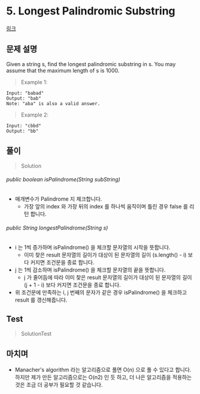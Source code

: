 # 5. Longest Palindromic Substring   
[링크](https://leetcode.com/problems/longest-palindromic-substring/)

## 문제 설명

Given a string s, find the longest palindromic substring in s. You may assume that the maximum length of s is 1000.

>Example 1:
```
Input: "babad"
Output: "bab"
Note: "aba" is also a valid answer.
```
> Example 2:
```
Input: "cbbd"
Output: "bb"
```


## 풀이
> Solution

###### public boolean isPalindrome(String subString)  
- 매개변수가 Palindrome 지 체크합니다.
    - 가장 앞의 index 와 가장 뒤의 index 를 하나씩 움직이며 틀린 경우 false 를 리턴 합니다.
    
###### public String longestPalindrome(String s)
- i 는 1씩 증가하며 isPalindrome() 을 체크할 문자열의 시작을 뜻합니다.
    - 이미 찾은 result 문자열의 길이가 대상이 된 문자열의 길이 (s.length() - i) 보다 커지면 조건문을 종료 합니다.
- j 는 1씩 감소하며 isPalindrome() 을 체크할 문자열의 끝을 뜻합니다.
    - j 가 줄어듬에 따라 이미 찾은 result 문자열의 길이가 대상이 된 문자열의 길이 (j + 1 - i) 보다 커지면 조건문을 종료 합니다.
- 위 조건문에 만족하는 i, j 번째의 문자가 같은 경우 isPalindrome() 을 체크하고 result 를 갱신해줍니다. 
       


## Test    
> SolutionTest


## 마치며
- Manacher's algorithm 라는 알고리즘으로 풀면 O(n) 으로 풀 수 있다고 합니다.
하지만 제가 만든 알고리즘으로는 O(n2) 인 듯 하고, 더 나은 알고리즘을 적용하는 것은 조금 더 공부가 필요할 것 같습니다. 
